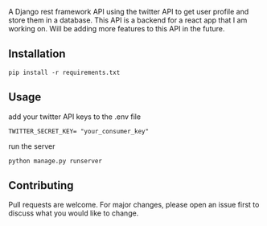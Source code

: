A Django rest framework API using the twitter API to get user profile and store them in a database.
This API is a backend for a react app that I am working on.
Will be adding more features to this API in the future.

## Installation

```
pip install -r requirements.txt
```

## Usage

add your twitter API keys to the .env file

```
TWITTER_SECRET_KEY= "your_consumer_key"
```

run the server

```
python manage.py runserver
```

## Contributing

Pull requests are welcome. For major changes, please open an issue first to discuss what you would like to change.
